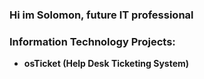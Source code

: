 ### Hi im Solomon, future IT professional

### Information Technology Projects:
- <b>osTicket (Help Desk Ticketing System)</b>
